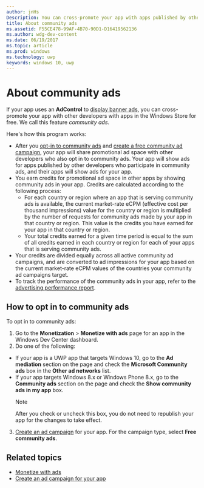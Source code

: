```yaml
---
author: jnHs
Description: You can cross-promote your app with apps published by other developers. We call this feature community ads.
title: About community ads
ms.assetid: F55CE478-99AF-4B70-90D1-D16419562136
ms.author: wdg-dev-content
ms.date: 06/19/2017
ms.topic: article
ms.prod: windows
ms.technology: uwp
keywords: windows 10, uwp
---
```


# About community ads

If your app uses an **AdControl** to [display banner ads](../monetize/display-ads-in-your-app.md), you can cross-promote your app with other developers with apps in the Windows Store for free. We call this feature *community ads*.  

Here's how this program works:

* After you [opt-in to community ads](#how-to-opt-in-to-community-ads) and [create a free community ad campaign](create-an-ad-campaign-for-your-app.md), your app will share promotional ad space with other developers who also opt in to community ads. Your app will show ads for apps published by other developers who participate in community ads, and their apps will show ads for your app.
* You earn credits for promotional ad space in other apps by showing community ads in your app. Credits are calculated according to the following process:
  * For each country or region where an app that is serving community ads is available, the current market-rate eCPM (effective cost per thousand impressions) value for the country or region is multiplied by the number of requests for community ads made by your app in that country or region. This value is the credits you have earned for your app in that country or region.
  * Your total credits earned for a given time period is equal to the sum of all credits earned in each country or region for each of your apps that is serving community ads.
* Your credits are divided equally across all active community ad campaigns, and are converted to ad impressions for your app based on the current market-rate eCPM values of the countries your community ad campaigns target.
* To track the performance of the community ads in your app, refer to the [advertising performance report](advertising-performance-report.md).

## How to opt in to community ads

To opt in to community ads:

1. Go to the **Monetization** &gt; **Monetize with ads** page for an app in the Windows Dev Center dashboard.
2. Do one of the following:
  * If your app is a UWP app that targets Windows 10, go to the **Ad mediation** section on the page and check the **Microsoft Community ads** box in the **Other ad networks** list.
  * If your app targets Windows 8.x or Windows Phone 8.x, go to the **Community ads** section on the page and check the **Show community ads in my app** box.
    > [!NOTE]
    > After you check or uncheck this box, you do not need to republish your app for the changes to take effect.

3. [Create an ad campaign](create-an-ad-campaign-for-your-app.md) for your app. For the campaign type, select **Free community ads**.


## Related topics

* [Monetize with ads](monetize-with-ads.md)
* [Create an ad campaign for your app](create-an-ad-campaign-for-your-app.md)
